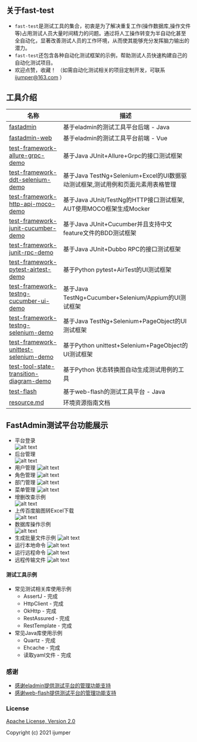 ## 关于fast-test
- `fast-test`是测试工具的集合，初衷是为了解决重复工作(操作数据库,操作文件等)占用测试人员大量时间精力的问题。通过将人工操作转变为半自动化甚至全自动化，显著改善测试人员的工作环境，从而使其能够充分发挥脑力输出的潜力。  
- `fast-test`还包含各种自动化测试框架的示例，帮助测试人员快速构建自己的自动化测试项目。  
- 欢迎点赞，收藏！ （如需自动化测试相关的项目定制开发，可联系 ijumper@163.com ）

## 工具介绍
| 名称                                                  | 描述                                                  |
| ------------------------------------------------------------ | ------------------------------------------------------------ |
| [fastadmin](./fastadmin)                         | 基于eladmin的测试工具平台后端 - Java                                |
| [fastadmin-web](./fastadmin-web)                         | 基于eladmin的测试工具平台前端 - Vue                             |
| [test-framework-allure-grpc-demo](./test-framework-allure-grpc-demo)       | 基于Java JUnit+Allure+Grpc的接口测试框架                             |
| [test-framework-ddt-selenium-demo](./test-framework-ddt-selenium-demo)       | 基于Java TestNg+Selenium+Excel的UI数据驱动测试框架,测试用例和页面元素用表格管理                             |
| [test-framework-http-api-moco-demo](./test-framework-http-api-moco-demo)       | 基于Java JUnit/TestNg的HTTP接口测试框架, AUT使用MOCO框架生成Mocker                             |
| [test-framework-junit-cucumber-demo](./test-framework-junit-cucumber-demo)       | 基于Java JUnit+Cucumber并且支持中文feature文件的BDD测试框架                             |
| [test-framework-junit-rpc-demo](./test-framework-junit-rpc-demo)       | 基于Java JUnit+Dubbo RPC的接口测试框架                             |
| [test-framework-pytest-airtest-demo](./test-framework-pytest-airtest-demo)       | 基于Python pytest+AirTest的UI测试框架                             |
| [test-framework-testng-cucumber-ui-demo](./test-framework-testng-cucumber-ui-demo)       | 基于Java TestNg+Cucumber+Selenium/Appium的UI测试框架                             |
| [test-framework-testng-selenium-demo](./test-framework-testng-selenium-demo)       | 基于Java TestNg+Selenium+PageObject的UI测试框架                             |
| [test-framework-unittest-selenium-demo](./test-framework-unittest-selenium-demo)       | 基于Python unittest+Selenium+PageObject的UI测试框架                             |
| [test-tool-state-transition-diagram-demo](./test-tool-state-transition-diagram-demo)       | 基于Python 状态转换图自动生成测试用例的工具                             |
| [test-flash](./test-flash)                         | 基于web-flash的测试工具平台 - Java                           |
| [resource.md](./doc/md/resource.md)                         | 环境资源指南文档                              |

## FastAdmin测试平台功能展示
- 平台登录  
![alt text](https://github.com/jumper2014/fast-test/blob/main/doc/image/fastadmin/login.PNG)
- 后台管理  
![alt text](https://github.com/jumper2014/fast-test/blob/main/doc/image/fastadmin/index.PNG)
- 用户管理
![alt text](https://github.com/jumper2014/fast-test/blob/main/doc/image/fastadmin/user.PNG)
- 角色管理
![alt text](https://github.com/jumper2014/fast-test/blob/main/doc/image/fastadmin/role.PNG)
- 部门管理
![alt text](https://github.com/jumper2014/fast-test/blob/main/doc/image/fastadmin/dept.PNG)
- 菜单管理
![alt text](https://github.com/jumper2014/fast-test/blob/main/doc/image/fastadmin/menu.PNG)
- 增删改查示例  
![alt text](https://github.com/jumper2014/fast-test/blob/main/doc/image/fastadmin/curd.PNG)
- 上传百度脑图转Excel下载  
![alt text](https://github.com/jumper2014/fast-test/blob/main/doc/image/fastadmin/km2excel.PNG)
- 数据库操作示例  
![alt text](https://github.com/jumper2014/fast-test/blob/main/doc/image/fastadmin/lockuser.PNG)
- 生成批量文件示例
![alt text](https://github.com/jumper2014/fast-test/blob/main/doc/image/fastadmin/batch.PNG)
- 运行本地命令
![alt text](https://github.com/jumper2014/fast-test/blob/main/doc/image/fastadmin/lcommand.PNG)
- 运行远程命令
![alt text](https://github.com/jumper2014/fast-test/blob/main/doc/image/fastadmin/rcommand.PNG)
- 远程传输文件
![alt text](https://github.com/jumper2014/fast-test/blob/main/doc/image/fastadmin/rfile.PNG)

#### 测试工具示例
- 常见测试相关库使用示例
  - AssertJ - 完成
  - HttpClient - 完成
  - OkHttp - 完成
  - RestAssured - 完成
  - RestTemplate - 完成
- 常见Java库使用示例
  - Quartz - 完成
  - Ehcache - 完成
  - 读取yaml文件 - 完成

### 感谢
- [感谢eladmin提供测试平台的管理功能支持](https://github.com/elunez/eladmin)
- [感谢web-flash提供测试平台的管理功能支持](https://github.com/enilu/web-flash)

### License
[Apache License, Version 2.0](https://opensource.org/licenses/Apache-2.0)

Copyright (c) 2021 ijumper
